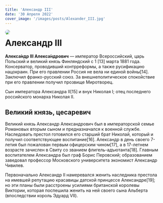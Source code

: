 ```yaml
---
title: 'Александр III'
date: '30 Апреля 2022'
cover_image: '/images/posts/Alexander_III.jpg'
---
```



<!-- ![Nikolai II](/public/images/posts/Nikolai_II.jpg)  -->
<img style="float: left; border-radius: 1rem; margin-right: 1rem" src="/images/posts/Alexander_III.jpg">

# Александр III

**Алекса́ндр III Алекса́ндрович**  — император Всероссийский, царь Польский и великий князь Финляндский с 1 [13] марта 1881 года. Консерватор, проводивший контрреформы, а также русификацию нацокраин. При его правлении Россия не вела ни единой войны[14]. Заключил франко-русский союз. За внешнеполитическое спокойствие при его правлении получил прозвище Миротворец.

Сын императора Александра II[15] и внук Николая I; отец последнего российского монарха Николая II.

## Великий князь, цесаревич
Великий князь Александр Александрович был в императорской семье Романовых вторым сыном и предназначался к военной службе. Наследовать престол готовился его старший брат Николай, который и получил соответствующее воспитание[16]. Александр в день своего 7-летия был пожалован первым офицерским чином[17], а в 17-летнем возрасте зачислен в Свиту со званием флигель-адъютанта[18]. Главным воспитателем Александра был граф Борис Перовский; образованием заведовал профессор Московского университета экономист Александр Чивилев.

Первоначально Александр II намеревался женить наследника престола на имевшей репутацию красавицы датской принцессе Александре[19]; но эти планы были расстроены усилиями британской королевы Виктории, которая поспешила женить на ней своего сына Альберта (впоследствии король Эдуард VII).